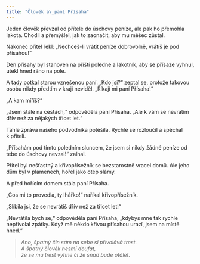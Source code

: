 ```yaml
---
title: "Člověk a\_paní Přísaha"
---
```


  

Jeden člověk převzal od přítele do úschovy peníze, ale pak ho přemohla lakota. Chodil a přemýšlel, jak to zaonačit, aby mu měšec zůstal.

Nakonec přítel řekl: „Nechceš-li vrátit peníze dobrovolně, vrátíš je pod přísahou!“

Den přísahy byl stanoven na příští poledne a lakotník, aby se přísaze vyhnul, utekl hned ráno na pole.

A tady potkal starou vznešenou paní. „Kdo jsi?“ zeptal se, protože takovou osobu nikdy předtím v kraji neviděl. „Říkají mi paní Přísaha!“

„A kam míříš?“

„Jsem stále na cestách,“ odpověděla paní Přísaha. „Ale k vám se nevrátím dřív než za nějakých třicet let.“

Tahle zpráva našeho podvodníka potěšila. Rychle se rozloučil a spěchal k příteli.

„Přísahám pod tímto poledním sluncem, že jsem si nikdy žádné peníze od tebe do úschovy nevzal!“ zalhal.

Přítel byl nešťastný a křivopřísežník se bezstarostně vracel domů. Ale jeho dům byl v plamenech, hořel jako otep slámy.

A před hořícím domem stála paní Přísaha.

„Cos mi to provedla, ty lhářko!“ naříkal křivopřísežník.

„Slíbila jsi, že se nevrátíš dřív než za třicet let!“

„Nevrátila bych se,“ odpověděla paní Přísaha, „kdybys mne tak rychle nepřivolal zpátky. Když mě někdo křivou přísahou urazí, jsem na místě hned.“

> _Ano, špatný čin sám na sebe si přivolává trest.  
> A špatný člověk nesmí doufat,  
> že se mu trest vyhne či že snad bude otálet._
